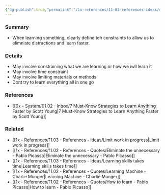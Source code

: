 ```yaml
---
{"dg-publish":true,"permalink":"/1x-references/11-03-references-ideas/constraints-help-learn-better/","title":"Constraints help learn better","dgShowBacklinks":false}
---
```



### Summary
- When learning something, clearly define teh constraints to allow us to elimniate distractions and learn faster. 

### Details
- May involve constraining what we are learning or how we iwll learn it
- May involve time constraint
- May involve limiting materials or methods
- Dont try to learn everything all in one go

### References
- [[0x - System/01.02 - Inbox/7 Must-Know Strategies to Learn Anything Faster by Scott Young\|7 Must-Know Strategies to Learn Anything Faster by Scott Young]]

### Related
- [[1x - References/11.03 - References - Ideas/Limit work in progress\|Limit work in progress]]
- [[1x - References/11.02 - References - Quotes/Eliminate the unnecessary - Pablo Picasso\|Eliminate the unnecessary - Pablo Picasso]]
- [[1x - References/11.03 - References - Ideas/Learning skills takes time\|Learning skills takes time]]
- [[1x - References/11.02 - References - Quotes/Learning Machine - Charlie Munger\|Learning Machine - Charlie Munger]]
- [[1x - References/11.02 - References - Quotes/How to learn - Pablo Picasso\|How to learn - Pablo Picasso]]